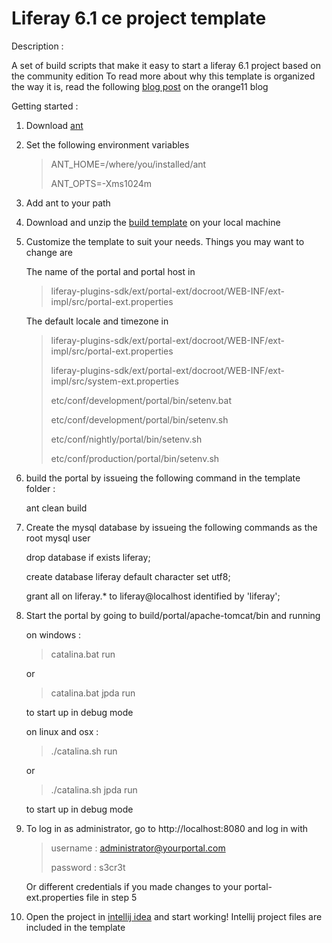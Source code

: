 Liferay 6.1 ce project template
===============================

Description :

A set of build scripts that make it easy to start a liferay 6.1 project based on the community edition
To read more about why this template is organized the way it is, read the following [blog post](http://blog.orange11.nl/2012/05/03/liferay-sdk-development-best-practices/) on the orange11 blog

Getting started :

1. Download [ant](http://ant.apache.org/bindownload.cgi)

2. Set the following environment variables
  
   >ANT_HOME=/where/you/installed/ant
   >
   >ANT_OPTS=-Xms1024m
   
3. Add ant to your path

4. Download and unzip the [build template](https://github.com/downloads/jelmerk/liferay-6.1-build-template/liferay-6.1-build-template.zip) on your local machine

5. Customize the template to suit your needs. Things you may want to change are

   The name of the portal and portal host in

   >liferay-plugins-sdk/ext/portal-ext/docroot/WEB-INF/ext-impl/src/portal-ext.properties

   The default locale and timezone in 

   >liferay-plugins-sdk/ext/portal-ext/docroot/WEB-INF/ext-impl/src/portal-ext.properties
   >
   >liferay-plugins-sdk/ext/portal-ext/docroot/WEB-INF/ext-impl/src/system-ext.properties
   >
   >etc/conf/development/portal/bin/setenv.bat
   >
   >etc/conf/development/portal/bin/setenv.sh
   >
   >etc/conf/nightly/portal/bin/setenv.sh
   >
   >etc/conf/production/portal/bin/setenv.sh

6. build the portal by issueing the following command in the template folder :

   ant clean build

7. Create the mysql database by issueing the following commands as the root mysql user

   drop database if exists liferay;

   create database liferay default character set utf8;

   grant all on liferay.* to liferay@localhost identified by 'liferay';

8. Start the portal by going to build/portal/apache-tomcat/bin and running

   on windows :

      >catalina.bat run

      or 

      >catalina.bat jpda run 

      to start up in debug mode
    
   on linux and osx :

      >./catalina.sh run

      or
    
      >./catalina.sh jpda run
    
   to start up in debug mode

9. To log in as administrator, go to http://localhost:8080 and log in with 

   >username : administrator@yourportal.com
   >
   >password : s3cr3t

   Or different credentials if you made changes to your portal-ext.properties file in step 5

10. Open the project in [intellij idea](http://www.jetbrains.com/idea/) and start working! 
    Intellij project files are included in the template


